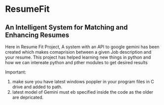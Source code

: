 # ResumeFit 
## An Intelligent System for Matching and Enhancing Resumes

Here in Resume Fit Project, A system with an API to google gemini has been created which makes comaprision between a given Job description and your resume.
This project has helped learning new things in python and how we can intereate python and pther modules to get desired results

Important:
1. make sure you have latest windows poppler in your program files in C drive and added to path.
2. latest model of Gemini must eb specified inside the code as the older are depricated.
